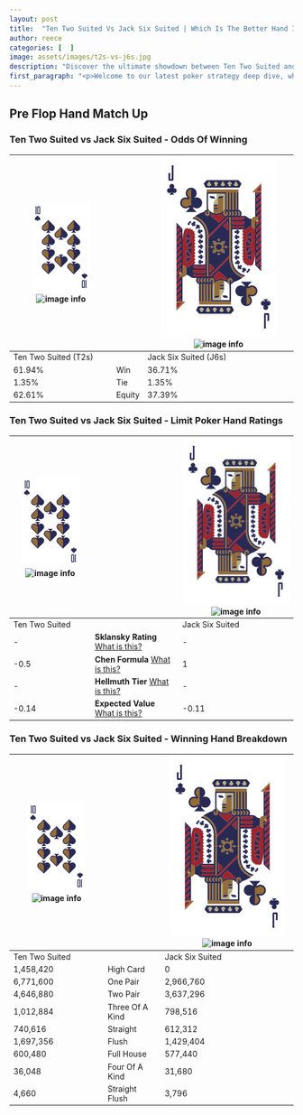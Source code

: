 ```yaml
---
layout: post
title:  "Ten Two Suited Vs Jack Six Suited | Which Is The Better Hand In Poker? A Complete Guide"
author: reece
categories: [  ]
image: assets/images/t2s-vs-j6s.jpg
description: "Discover the ultimate showdown between Ten Two Suited and Jack Six Suited in poker! Uncover the odds, strategies, and scenarios where one hand triumphs over the other. Get ready to up your poker game with this thrilling analysis."
first_paragraph: "<p>Welcome to our latest poker strategy deep dive, where we're pitting two distinct hands against each other in a high-stakes showdown: Ten Two Suited vs Jack Six Suited.</p><p>In the dynamic world of poker, every decision counts, and knowing which hand holds the upper hand is key to your success at the table.</p><p>In this article, we'll dissect these two hands, explore the scenarios where one dominates the other, and equip you with the knowledge to make strategic choices that can tip the odds in your favor.</p><p>Get ready to unravel the intriguing dynamics of these poker hands and elevate your game to new heights.</p>"
---
```




[comment]: # (sp0)

## Pre Flop Hand Match Up

<div class="table hand-ratings" markdown="1"> 



### Ten Two Suited vs Jack Six Suited - Odds Of Winning


    
| ![image info](assets/images/hand1/T.png) ![image info](assets/images/hand1/2s.png) |  | ![image info](assets/images/hand2/J.png) ![image info](assets/images/hand2/6s.png) |
| -------- | -------- | -------- |
| Ten Two Suited (T2s) |  | Jack Six Suited (J6s) |
| 61.94% | Win | 36.71% |
| 1.35% | Tie | 1.35% |
| 62.61% | Equity | 37.39% |




[comment]: # (sp1)



### Ten Two Suited vs Jack Six Suited - Limit Poker Hand Ratings


    
| ![image info](assets/images/hand1/T.png) ![image info](assets/images/hand1/2s.png) |  | ![image info](assets/images/hand2/J.png) ![image info](assets/images/hand2/6s.png) |
| -------- | -------- | -------- |
| Ten Two Suited |  | Jack Six Suited |
| - | **Sklansky Rating** [What is this?](/sklansky-rating-explained) | - |
| -0.5 | **Chen Formula** [What is this?](/chen-formula-explained) | 1 |
| - | **Hellmuth Tier** [What is this?](/Hellmuth-tier-explained) | - |
| -0.14 | **Expected Value** [What is this?](/expected-value-explained) | -0.11 |




[comment]: # (sp2)



### Ten Two Suited vs Jack Six Suited - Winning Hand Breakdown


    
| ![image info](assets/images/hand1/T.png) ![image info](assets/images/hand1/2s.png) |  | ![image info](assets/images/hand2/J.png) ![image info](assets/images/hand2/6s.png) |
| -------- | -------- | -------- |
| Ten Two Suited |  | Jack Six Suited |
| 1,458,420 | High Card | 0 |
| 6,771,600 | One Pair | 2,966,760 |
| 4,646,880 | Two Pair | 3,637,296 |
| 1,012,884 | Three Of A Kind | 798,516 |
| 740,616 | Straight | 612,312 |
| 1,697,356 | Flush | 1,429,404 |
| 600,480 | Full House | 577,440 |
| 36,048 | Four Of A Kind | 31,680 |
| 4,660 | Straight Flush | 3,796 |




[comment]: # (sp3)



</div>

[comment]: # (sp4)



[comment]: # (sp5)

